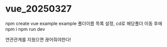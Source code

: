 # vue_20250327

npm create vue example
example 폴더이름
목록 설정,
cd로 해당폴더 이동
후에 npm i
npm run dev

연관관계를 지웠으면 끊어줘야한다!
